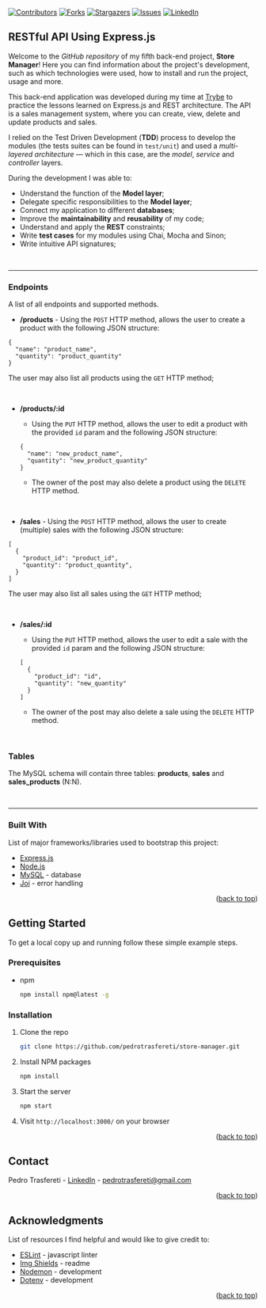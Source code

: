 <div id="top"></div>
<!--
***
*** This readme template was inspired by: https://github.com/othneildrew/Best-README-Template/
***
-->

[![Contributors][contributors-shield]][contributors-url]
[![Forks][forks-shield]][forks-url]
[![Stargazers][stars-shield]][stars-url]
[![Issues][issues-shield]][issues-url]
[![LinkedIn][linkedin-shield]][linkedin-url]

<!-- ABOUT THE PROJECT -->
## RESTful API Using Express.js

Welcome to the _GitHub repository_ of my fifth back-end project, **Store Manager**!
Here you can find information about the project's development, such as which technologies were used, how to install and run the project, usage and more.

This back-end application was developed during my time at [Trybe](https://www.betrybe.com/) to practice the lessons learned on Express.js and REST architecture. The API is a sales management system, where you can create, view, delete and update products and sales.

I relied on the Test Driven Development (**TDD**) process to develop the modules (the tests suites can be found in `test/unit`) and used a _multi-layered architecture_ — which in this case, are the _model_, _service_ and _controller_ layers.


During the development I was able to:

* Understand the function of the **Model layer**;
* Delegate specific responsibilities to the **Model layer**;
* Connect my application to different **databases**;
* Improve the **maintainability** and **reusability** of my code;
* Understand and apply the **REST** constraints;
* Write **test cases** for my modules using Chai, Mocha and Sinon;
* Write intuitive API signatures;

<br>

---

### Endpoints

A list of all endpoints and supported methods.

* **/products** - Using the `POST` HTTP method, allows the user to create a product with the following JSON structure:
```
{
  "name": "product_name",
  "quantity": "product_quantity"
}
```

The user may also list all products using the `GET` HTTP method;

<br />

* **/products/:id**

  * Using the `PUT` HTTP method, allows the user to edit a product with the provided `id` param and the following JSON structure:
  ```
  {
    "name": "new_product_name",
    "quantity": "new_product_quantity"
  }
  ```

  * The owner of the post may also delete a product using the `DELETE` HTTP method.

<br />

* **/sales** - Using the `POST` HTTP method, allows the user to create (multiple) sales with the following JSON structure:
```
[
  {
    "product_id": "product_id",
    "quantity": "product_quantity",
  }
]
```

The user may also list all sales using the `GET` HTTP method;

<br />

* **/sales/:id**

  * Using the `PUT` HTTP method, allows the user to edit a sale with the provided `id` param and the following JSON structure:
  ```
  [
    {
      "product_id": "id",
      "quantity": "new_quantity"
    }
  ]
  ```

  * The owner of the post may also delete a sale using the `DELETE` HTTP method.

<br />

### Tables

The MySQL schema will contain three tables: **products**, **sales** and **sales_products** (N:N).

<br />

---

### Built With

List of major frameworks/libraries used to bootstrap this project:

* [Express.js](https://expressjs.com/)
* [Node.js](https://nodejs.org/en/)
* [MySQL](https://www.mysql.com/) - database
* [Joi](https://joi.dev/) - error handling

<p align="right">(<a href="#top">back to top</a>)</p>



<!-- GETTING STARTED -->
## Getting Started

To get a local copy up and running follow these simple example steps.

### Prerequisites

* npm
  ```sh
  npm install npm@latest -g
  ```


### Installation

1. Clone the repo
   ```sh
   git clone https://github.com/pedrotrasfereti/store-manager.git
   ```
2. Install NPM packages
   ```sh
   npm install
   ```
3. Start the server
   ```sh
   npm start
   ```
4. Visit `http://localhost:3000/` on your browser


<p align="right">(<a href="#top">back to top</a>)</p>



<!-- CONTACT -->
## Contact

Pedro Trasfereti - [LinkedIn](https://www.linkedin.com/in/pedro-trasfereti/) - pedrotrasfereti@gmail.com

<p align="right">(<a href="#top">back to top</a>)</p>



<!-- ACKNOWLEDGMENTS -->
## Acknowledgments

List of resources I find helpful and would like to give credit to:

* [ESLint](https://eslint.org/) - javascript linter
* [Img Shields](https://shields.io) - readme
* [Nodemon](https://nodemon.io/) - development
* [Dotenv](https://www.npmjs.com/package/dotenv) - development

<p align="right">(<a href="#top">back to top</a>)</p>



<!-- MARKDOWN LINKS & IMAGES -->
<!-- https://www.markdownguide.org/basic-syntax/#reference-style-links -->
[contributors-shield]: https://img.shields.io/github/contributors/othneildrew/Best-README-Template.svg?style=for-the-badge
[contributors-url]: https://github.com/pedrotrasfereti/store-manager/graphs/contributors
[forks-shield]: https://img.shields.io/github/forks/othneildrew/Best-README-Template.svg?style=for-the-badge
[forks-url]: https://github.com/pedrotrasfereti/store-manager/network/members
[stars-shield]: https://img.shields.io/github/stars/othneildrew/Best-README-Template.svg?style=for-the-badge
[stars-url]: https://github.com/pedrotrasfereti/store-manager/stargazers
[issues-shield]: https://img.shields.io/github/issues/othneildrew/Best-README-Template.svg?style=for-the-badge
[issues-url]: https://github.com/pedrotrasfereti/store-manager/issues
[linkedin-shield]: https://img.shields.io/badge/-LinkedIn-black.svg?style=for-the-badge&logo=linkedin&colorB=555
[linkedin-url]: https://www.linkedin.com/in/pedro-trasfereti/
